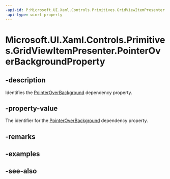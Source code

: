 ```yaml
---
-api-id: P:Microsoft.UI.Xaml.Controls.Primitives.GridViewItemPresenter.PointerOverBackgroundProperty
-api-type: winrt property
---
```


<!-- Property syntax
public Windows.UI.Xaml.DependencyProperty PointerOverBackgroundProperty { get; }
-->

# Microsoft.UI.Xaml.Controls.Primitives.GridViewItemPresenter.PointerOverBackgroundProperty

## -description
Identifies the [PointerOverBackground](gridviewitempresenter_pointeroverbackground.md) dependency property.

## -property-value
The identifier for the [PointerOverBackground](gridviewitempresenter_pointeroverbackground.md) dependency property.

## -remarks

## -examples

## -see-also
